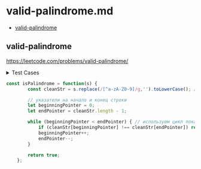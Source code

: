 # valid-palindrome.md

+ [valid-palindrome](#valid-palindrome)

## valid-palindrome

https://leetcode.com/problems/valid-palindrome/

<details><summary>Test Cases</summary><blockquote>

``` javascript
    // ""
    // true

    // " "
    // true

    // "aA"
    // true

    // "A man, a plan, a canal: Panama"
    // true

    // "race car"
    // true

    // "race a car"
    // false
```

</blockquote></details>

``` javascript
const isPalindrome = function(s) {
        const cleanStr = s.replace(/[^a-zA-Z0-9]/g,'').toLowerCase(); // оставляем в строке только буквы и числа, делаем нижний регистр

        // указатели на начало и конец строки
        let beginningPointer = 0;
        let endPointer = cleanStr.length - 1;

        while (beginningPointer < endPointer) { // используем цикл пока указатели не встретились в середине
            if (cleanStr[beginningPointer] !== cleanStr[endPointer]) return false; // если элементы указателей в какой-то момент не одинаковые значит строка не палиндром
            beginningPointer++;
            endPointer--;
        }

        return true;
    };
```
